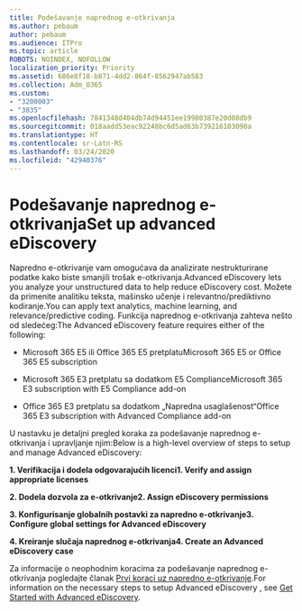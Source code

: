 ```yaml
---
title: Podešavanje naprednog e-otkrivanja
ms.author: pebaum
author: pebaum
ms.audience: ITPro
ms.topic: article
ROBOTS: NOINDEX, NOFOLLOW
localization_priority: Priority
ms.assetid: 686e8f18-b871-4dd2-864f-8562947ab583
ms.collection: Adm_O365
ms.custom:
- "3200003"
- "3835"
ms.openlocfilehash: 7841348d404db74d94451ee19980387e20d08db9
ms.sourcegitcommit: 018aadd53eac92248bc6d5ad63b739216103090a
ms.translationtype: HT
ms.contentlocale: sr-Latn-RS
ms.lasthandoff: 03/24/2020
ms.locfileid: "42940376"
---
```

# <a name="set-up-advanced-ediscovery"></a><span data-ttu-id="ce323-102">Podešavanje naprednog e-otkrivanja</span><span class="sxs-lookup"><span data-stu-id="ce323-102">Set up advanced eDiscovery</span></span>

<span data-ttu-id="ce323-103">Napredno e-otkrivanje vam omogućava da analizirate nestrukturirane podatke kako biste smanjili trošak e-otkrivanja.</span><span class="sxs-lookup"><span data-stu-id="ce323-103">Advanced eDiscovery lets you analyze your unstructured data to help reduce eDiscovery cost.</span></span> <span data-ttu-id="ce323-104">Možete da primenite analitiku teksta, mašinsko učenje i relevantno/prediktivno kodiranje.</span><span class="sxs-lookup"><span data-stu-id="ce323-104">You can apply text analytics, machine learning, and relevance/predictive coding.</span></span>  <span data-ttu-id="ce323-105">Funkcija naprednog e-otkrivanja zahteva nešto od sledećeg:</span><span class="sxs-lookup"><span data-stu-id="ce323-105">The Advanced eDiscovery feature requires either of the following:</span></span>

- <span data-ttu-id="ce323-106">Microsoft 365 E5 ili Office 365 E5 pretplatu</span><span class="sxs-lookup"><span data-stu-id="ce323-106">Microsoft 365 E5 or Office 365 E5 subscription</span></span>

- <span data-ttu-id="ce323-107">Microsoft 365 E3 pretplatu sa dodatkom E5 Compliance</span><span class="sxs-lookup"><span data-stu-id="ce323-107">Microsoft 365 E3 subscription with E5 Compliance add-on</span></span>

- <span data-ttu-id="ce323-108">Office 365 E3 pretplatu sa dodatkom „Napredna usaglašenost“</span><span class="sxs-lookup"><span data-stu-id="ce323-108">Office 365 E3 subscription with Advanced Compliance add-on</span></span>

<span data-ttu-id="ce323-109">U nastavku je detaljni pregled koraka za podešavanje naprednog e-otkrivanja i upravljanje njim:</span><span class="sxs-lookup"><span data-stu-id="ce323-109">Below is a high-level overview of steps to setup and manage Advanced eDiscovery:</span></span>

<span data-ttu-id="ce323-110">**1. Verifikacija i dodela odgovarajućih licenci**</span><span class="sxs-lookup"><span data-stu-id="ce323-110">**1. Verify and assign appropriate licenses**</span></span>

<span data-ttu-id="ce323-111">**2. Dodela dozvola za e-otkrivanje**</span><span class="sxs-lookup"><span data-stu-id="ce323-111">**2. Assign eDiscovery permissions**</span></span>

<span data-ttu-id="ce323-112">**3. Konfigurisanje globalnih postavki za napredno e-otkrivanje**</span><span class="sxs-lookup"><span data-stu-id="ce323-112">**3. Configure global settings for Advanced eDiscovery**</span></span>

<span data-ttu-id="ce323-113">**4. Kreiranje slučaja naprednog e-otkrivanja**</span><span class="sxs-lookup"><span data-stu-id="ce323-113">**4. Create an Advanced eDiscovery case**</span></span>

<span data-ttu-id="ce323-114">Za informacije o neophodnim koracima za podešavanje naprednog e-otkrivanja pogledajte članak [Prvi koraci uz napredno e-otkrivanje](https://docs.microsoft.com/microsoft-365/compliance/get-started-with-advanced-ediscovery?view=o365-worldwide).</span><span class="sxs-lookup"><span data-stu-id="ce323-114">For information on the necessary steps to setup Advanced eDiscovery , see  [Get Started with Advanced eDiscovery](https://docs.microsoft.com/microsoft-365/compliance/get-started-with-advanced-ediscovery?view=o365-worldwide).</span></span>
